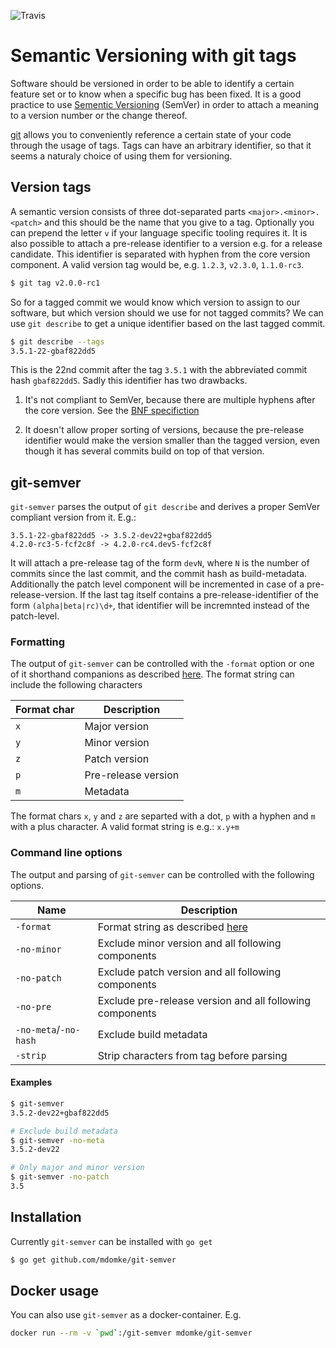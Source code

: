 ![Travis](https://img.shields.io/travis/mdomke/git-semver.svg?style=flat-square)

# Semantic Versioning with git tags

Software should be versioned in order to be able to identify a certain
feature set or to know when a specific bug has been fixed. It is a good
practice to use [Sementic Versioning](https://semver.org/) (SemVer) in
order to attach a meaning to a version number or the change thereof.

[git](https://git-scm.com/) allows you to conveniently reference a certain
state of your code through the usage of tags. Tags can have an arbitrary
identifier, so that it seems a naturaly choice of using them for versioning.

## Version tags

A semantic version consists of three dot-separated parts `<major>.<minor>.<patch>`
and this should be the name that you give to a tag. Optionally you can prepend
the letter `v` if your language specific tooling requires it. It is also possible
to attach a pre-release identifier to a version e.g. for a release candidate. This
identifier is separated with hyphen from the core version component. A valid version
tag would be, e.g. `1.2.3`, `v2.3.0`, `1.1.0-rc3`.

```sh
$ git tag v2.0.0-rc1
```

So for a tagged commit we would know which version to assign to our software, but
which version should we use for not tagged commits? We can use `git describe` to
get a unique identifier based on the last tagged commit.

```sh
$ git describe --tags
3.5.1-22-gbaf822dd5
```

This is the 22nd commit after the tag `3.5.1` with the abbreviated commit hash `gbaf822dd5`.
Sadly this identifier has two drawbacks.

1. It's not compliant to SemVer, because there are multiple hyphens after the core version.
   See the [BNF specifiction](https://github.com/semver/semver/blob/master/semver.md#backusnaur-form-grammar-for-valid-semver-versions)

2. It doesn't allow proper sorting of versions, because the pre-release identifier would
   make the version smaller than the tagged version, even though it has several commits build
   on top of that version.

## git-semver

`git-semver` parses the output of `git describe` and derives a proper SemVer compliant
version from it. E.g.:

```
3.5.1-22-gbaf822dd5 -> 3.5.2-dev22+gbaf822dd5
4.2.0-rc3-5-fcf2c8f -> 4.2.0-rc4.dev5-fcf2c8f
```

It will attach a pre-release tag of the form `devN`, where `N` is the number of commits
since the last commit, and the commit hash as build-metadata. Additionally the patch level
component will be incremented in case of a pre-release-version. If the last tag itself
contains a pre-release-identifier of the form `(alpha|beta|rc)\d+`, that identifier will
be incremnted instead of the patch-level.

### Formatting

The output of `git-semver` can be controlled with the `-format` option or one of it shorthand
companions as described [here](#command-line-options). The format string can include the following
characters

| Format char | Description         |
| ---         | ---                 |
| `x`         | Major version       |
| `y`         | Minor version       |
| `z`         | Patch version       |
| `p`         | Pre-release version |
| `m`         | Metadata            |

The format chars `x`, `y` and `z` are separted with a dot, `p` with a hyphen and `m` with a
plus character. A valid format string is e.g.: `x.y+m`

### Command line options

The output and parsing of `git-semver` can be controlled with the following options.

| Name                  | Description                                              |
| ---                   | ---                                                      |
| `-format`             | Format string as described [here](#formatting)           |
| `-no-minor`           | Exclude minor version and all following components       |
| `-no-patch`           | Exclude patch version and all following components       |
| `-no-pre`             | Exclude pre-release version and all following components |
| `-no-meta`/`-no-hash` | Exclude build metadata                                   |
| `-strip`              | Strip characters from tag before parsing                 |


#### Examples

```sh
$ git-semver
3.5.2-dev22+gbaf822dd5

# Exclude build metadata
$ git-semver -no-meta
3.5.2-dev22

# Only major and minor version
$ git-semver -no-patch
3.5
```

## Installation

Currently `git-semver` can be installed with `go get`

```sh
$ go get github.com/mdomke/git-semver
```

## Docker usage

You can also use `git-semver` as a docker-container. E.g.

```sh
docker run --rm -v `pwd`:/git-semver mdomke/git-semver
```
